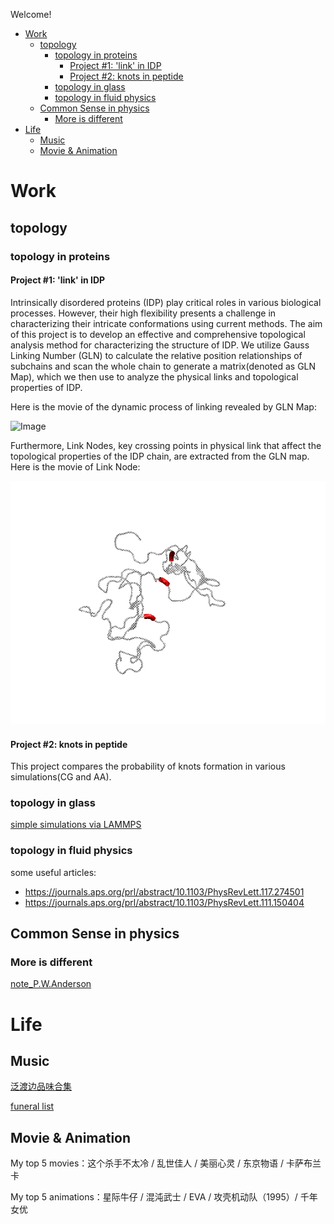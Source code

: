 Welcome!


- [Work](#work)
  - [topology](#topology)
    - [topology in proteins](#topology-in-proteins)
      - [Project #1: 'link' in IDP](#project-1-link-in-idp)
      - [Project #2: knots in peptide](#project-2-knots-in-peptide)
    - [topology in glass](#topology-in-glass)
    - [topology in fluid physics](#topology-in-fluid-physics)
  - [Common Sense in physics](#common-sense-in-physics)
    - [More is different](#more-is-different)
- [Life](#life)
  - [Music](#music)
  - [Movie \& Animation](#movie--animation)


# Work

## topology

### topology in proteins

#### Project #1: 'link' in IDP

Intrinsically disordered proteins (IDP) play critical roles in various biological processes. However, their high flexibility presents a challenge in characterizing their intricate conformations using current methods. The aim of this project is to develop an effective and comprehensive topological analysis method for characterizing the structure of IDP. We utilize Gauss Linking Number (GLN) to calculate the relative position relationships of subchains and scan the whole chain to generate a matrix(denoted as GLN Map), which we then use to analyze the physical links and topological properties of IDP. 

Here is the movie of the dynamic process of linking revealed by GLN Map:

![Image](./topology_in_IDP/dynamic_process.gif)

Furthermore, Link Nodes, key crossing points in physical link that affect the topological properties of the IDP chain, are extracted from the GLN map. Here is the movie of Link Node:

![Image](./topology_in_IDP/linknode.gif)

#### Project #2: knots in peptide

This project compares the probability of knots formation in various simulations(CG and AA).

### topology in glass

[simple simulations via LAMMPS](./topology_in_glass/MD_in_LAMMPS.md)

### topology in fluid physics

some useful articles:

- https://journals.aps.org/prl/abstract/10.1103/PhysRevLett.117.274501
- https://journals.aps.org/prl/abstract/10.1103/PhysRevLett.111.150404

## Common Sense in physics

### More is different

[note_P.W.Anderson](/common_sense_phy/note1.md)

# Life

## Music

[泛渡边品味合集](https://music.apple.com/cn/playlist/%E6%B3%9B%E6%B8%A1%E8%BE%B9%E5%93%81%E5%91%B3%E5%90%88%E9%9B%86/pl.u-9N9L2GyIxmJMP73)

[funeral list](https://music.apple.com/cn/playlist/funeral%E6%AD%8C%E5%8D%95/pl.u-DdANrpPsa124vlk)

## Movie & Animation

My top 5 movies：这个杀手不太冷 / 乱世佳人 / 美丽心灵 / 东京物语 / 卡萨布兰卡

My top 5 animations：星际牛仔 / 混沌武士 / EVA / 攻壳机动队（1995）/ 千年女优

